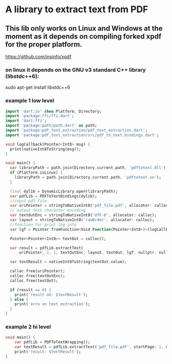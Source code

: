 # A library to extract text from PDF 
## This lib only works on Linux and Windows at the moment as it depends on compiling forked xpdf for the proper platform.
https://github.com/insinfo/xpdf


### on linux it depends on the GNU v3 standard C++ library (libstdc++6):
 sudo apt-get install libstdc++6

### example 1 low level

```dart
import 'dart:io' show Platform, Directory;
import 'package:ffi/ffi.dart';
import 'dart:ffi';
import 'package:path/path.dart' as path;
import 'package:pdf_text_extraction/pdf_text_extraction.dart';
import 'package:pdf_text_extraction/src/pdf_to_text_bindings.dart';

void logCallback(Pointer<Int8> msg) {
  print(nativeInt8ToString(msg));
}

void main() {
  var libraryPath = path.join(Directory.current.path, 'pdftotext.dll');
  if (Platform.isLinux) {
    libraryPath = path.join(Directory.current.path, 'pdftotext.so');
  }

  final dylib = DynamicLibrary.open(libraryPath);
  var pdfLib = PDFToTextBindings(dylib);
  //input pdf file
  var uriPointer = stringToNativeInt8('pdf_file.pdf', allocator: calloc);
  // output text character encoding 
  var textOutEnc = stringToNativeInt8('UTF-8', allocator: calloc);
  var layout = stringToNativeInt8('rawOrder', allocator: calloc);
  //function for print log info
  var lgf = Pointer.fromFunction<Void Function(Pointer<Int8>)>(logCallback);

  Pointer<Pointer<Int8>> textOut = calloc();

  var result = pdfLib.extractText(
      uriPointer, 1, 1, textOutEnc, layout, textOut, lgf, nullptr, nullptr);

  var textResult = nativeInt8ToString(textOut.value);

  calloc.free(uriPointer);
  calloc.free(textOutEnc);
  calloc.free(textOut);

  if (result == 0) {
    print('result ok: $textResult');
  } else {
    print('erro on text extraction');
  }
}
```


### example 2 hi level

```dart
void main() {
    var pdfLib = PDFToTextWrapping();
    var textResult = pdfLib.extractText('pdf_file.pdf', startPage: 1, endPage: 0);
    print('result: $textResult');
}
```

<!--
# comando para eliminar as exportacoes da dll menos o metodo  extractText
strip --keep-symbol=extractText ./libTextExtraction.so -o libout.so
strip --keep-symbol=extractText /home/insinfo/Documents/pdf-text-extraction/linux/TextExtraction/libTextExtraction.so -o libout.so

-->